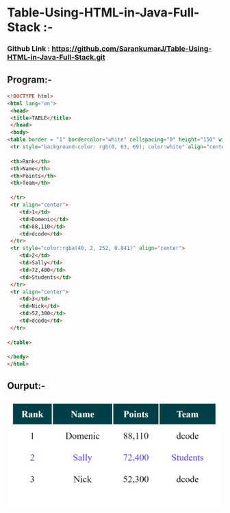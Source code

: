 # Table-Using-HTML-in-Java-Full-Stack :-
### Github Link : https://github.com/SarankumarJ/Table-Using-HTML-in-Java-Full-Stack.git
## Program:-
~~~html
<!DOCTYPE html>
<html lang="en">
 <head>
 <title>TABLE</title>
 </head>
 <body>
<table border = "1" bordercolor="white" cellspacing="0" height="150" width="350">
 <tr style="background-color: rgb(0, 63, 69); color:white" align="center">
    
 <th>Rank</th>
 <th>Name</th>
 <th>Points</th>
 <th>Team</th>

 </tr>
 <tr align="center">
    <td>1</td>
    <td>Domenic</td>
    <td>88,110</td>
    <td>dcode</td>
 </tr>
 <tr style="color:rgba(40, 2, 252, 0.841)" align="center">
    <td>2</td>
    <td>Sally</td>
    <td>72,400</td>
    <td>Students</td>
 </tr>
 <tr align="center">
    <td>3</td>
    <td>Nick</td>
    <td>52,300</td>
    <td>dcode</td>
 </tr>
 
</table>

</body>
</html>
~~~
## Ourput:-
![git](./a.png)